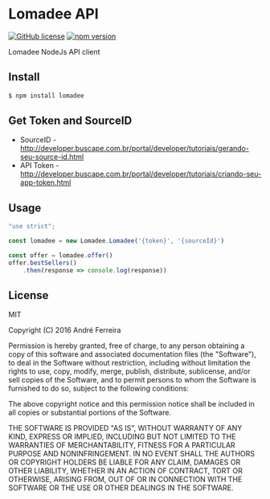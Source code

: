 # Lomadee API

[![GitHub license](https://img.shields.io/badge/license-MIT-blue.svg)](https://raw.githubusercontent.com/tfmend/lomadee/master/LICENSE)
[![npm version](https://badge.fury.io/js/lomadee-api.svg)](https://badge.fury.io/js/lomadee)

Lomadee NodeJs API client

## Install

```bash
$ npm install lomadee
```

## Get Token and SourceID

* SourceID - http://developer.buscape.com.br/portal/developer/tutoriais/gerando-seu-source-id.html
* API Token - http://developer.buscape.com.br/portal/developer/tutoriais/criando-seu-app-token.html

## Usage

```js
"use strict";

const lomadee = new Lomadee.Lomadee('{token}', '{sourceId}')

const offer = lomadee.offer()
offer.bestSellers()
    .then(response => console.log(response))
```

## License

  MIT

  Copyright (C) 2016 André Ferreira

  Permission is hereby granted, free of charge, to any person obtaining a copy of this software and associated documentation files (the "Software"), to deal in the Software without restriction, including without limitation the rights to use, copy, modify, merge, publish, distribute, sublicense, and/or sell copies of the Software, and to permit persons to whom the Software is furnished to do so, subject to the following conditions:

  The above copyright notice and this permission notice shall be included in all copies or substantial portions of the Software.

  THE SOFTWARE IS PROVIDED "AS IS", WITHOUT WARRANTY OF ANY KIND, EXPRESS OR IMPLIED, INCLUDING BUT NOT LIMITED TO THE WARRANTIES OF MERCHANTABILITY, FITNESS FOR A PARTICULAR PURPOSE AND NONINFRINGEMENT. IN NO EVENT SHALL THE AUTHORS OR COPYRIGHT HOLDERS BE LIABLE FOR ANY CLAIM, DAMAGES OR OTHER LIABILITY, WHETHER IN AN ACTION OF CONTRACT, TORT OR OTHERWISE, ARISING FROM, OUT OF OR IN CONNECTION WITH THE SOFTWARE OR THE USE OR OTHER DEALINGS IN THE SOFTWARE.
